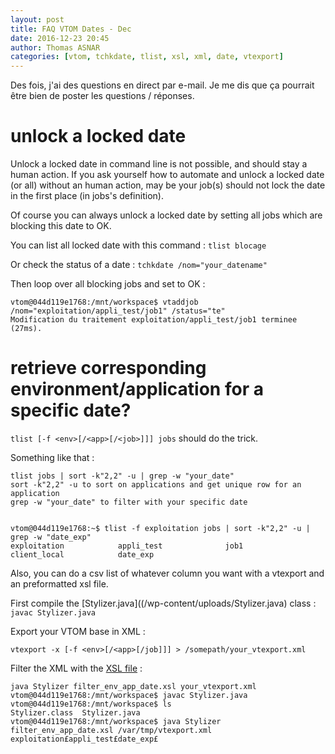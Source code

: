 ```yaml
---
layout: post
title: FAQ VTOM Dates - Dec
date: 2016-12-23 20:45
author: Thomas ASNAR
categories: [vtom, tchkdate, tlist, xsl, xml, date, vtexport]
---
```

Des fois, j'ai des questions en direct par e-mail. Je me dis que ça pourrait être bien de poster les questions / réponses.

# unlock a locked date

Unlock a locked date in command line is not possible, and should stay a human action.
If you ask yourself how to automate and unlock a locked date (or all) without an human action, may be your job(s) should not lock the date in the first place (in jobs's definition).

Of course you can always unlock a locked date by setting all jobs which are blocking this date to OK.

You can list all locked date with this command :
`tlist blocage`

Or check the status of a date : 
`tchkdate /nom="your_datename"`

Then loop over all blocking jobs and set to OK :

```
vtom@044d119e1768:/mnt/workspace$ vtaddjob /nom="exploitation/appli_test/job1" /status="te"
Modification du traitement exploitation/appli_test/job1 terminee (27ms).
```

# retrieve corresponding environment/application for a specific date? 

`tlist [-f <env>[/<app>[/<job>]]] jobs` should do the trick.

Something like that :

```
tlist jobs | sort -k"2,2" -u | grep -w "your_date"
sort -k"2,2" -u to sort on applications and get unique row for an application
grep -w "your_date" to filter with your specific date


vtom@044d119e1768:~$ tlist -f exploitation jobs | sort -k"2,2" -u | grep -w "date_exp"
exploitation            appli_test              job1                    client_local            date_exp
```

Also, you can do a csv list of whatever column you want  with a vtexport and an preformatted xsl file.

First compile the [Stylizer.java]((/wp-content/uploads/Stylizer.java) class : `javac Stylizer.java`

Export your VTOM base in XML :

```
vtexport -x [-f <env>[/<app>[/job]]] > /somepath/your_vtexport.xml
```

Filter the XML with the [XSL file](/wp-content/uploads/filter_env_app_date.xsl) :

```
java Stylizer filter_env_app_date.xsl your_vtexport.xml
vtom@044d119e1768:/mnt/workspace$ javac Stylizer.java
vtom@044d119e1768:/mnt/workspace$ ls
Stylizer.class  Stylizer.java
vtom@044d119e1768:/mnt/workspace$ java Stylizer filter_env_app_date.xsl /var/tmp/vtexport.xml
exploitation£appli_test£date_exp£
```
